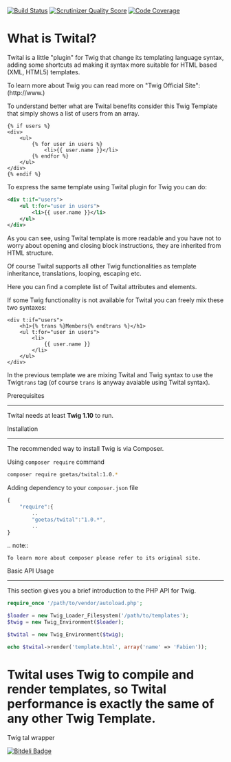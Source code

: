 
[![Build Status](https://travis-ci.org/goetas/twital.png?branch=dev)](https://travis-ci.org/goetas/twital)
[![Scrutinizer Quality Score](https://scrutinizer-ci.com/g/goetas/twital/badges/quality-score.png?s=617ac058fc3c486427752fd3fb1f3931bca971ed)](https://scrutinizer-ci.com/g/goetas/twital/)
[![Code Coverage](https://scrutinizer-ci.com/g/goetas/twital/badges/coverage.png?s=de8d714be4a97b4b11bb44a2ff6601dbda86696c)](https://scrutinizer-ci.com/g/goetas/twital/)


What is Twital?
==============

Twital is a little "plugin" for Twig that change its templating language syntax, adding some shortcuts ad making it syntax more suitable for HTML based (XML, HTML5) templates.

To learn more about Twig you can read more on "Twig Official Site":(http://www.)

To understand better what are Twital benefits consider this Twig Template that simply shows a list of users from an array.


```jinja
{% if users %}
<div>
    <ul>
        {% for user in users %}
            <li>{{ user.name }}</li>
        {% endfor %}
    </ul>
</div>
{% endif %}
```

To express the same template using Twital plugin for Twig you can do:

```xml
<div t:if="users">
    <ul t:for="user in users">
        <li>{{ user.name }}</li>
    </ul>
</div>
```

As you can see, using Twital template is more readable and you have not to worry about opening and closing block instructions, they are inherited from HTML structure.

Of course Twital supports all other Twig functionalities as template inheritance, translations, looping, escaping etc.

Here you can find a complete list of Twital attributes and elements.

If some Twig functionality is not available for Twital you can freely mix these two syntaxes:

```jinja
<div t:if="users">
    <h1>{% trans %}Members{% endtrans %}</h1>
    <ul t:for="user in users">
        <li>
            {{ user.name }}
        </li>
    </ul>
</div>
```

In the previous template we are mixing Twital and Twig syntax to use the Twig``trans`` tag (of course ``trans`` is anyway avaiable using Twital syntax).

Prerequisites
*************

Twital needs at least **Twig 1.10** to run.

Installation
************

The recommended way to install Twig is via Composer.

Using  ``composer require`` command

```bash
composer require goetas/twital:1.0.*
```
Adding dependency to your ``composer.json`` file

```js
{
    "require":{
        ..
        "goetas/twital":"1.0.*",
        ..
}
```
.. note::

    To learn more about composer please refer to its original site.

Basic API Usage
***************

This section gives you a brief introduction to the PHP API for Twig.

```php
require_once '/path/to/vendor/autoload.php';

$loader = new Twig_Loader_Filesystem('/path/to/templates');
$twig = new Twig_Environment($loader);

$twital = new Twig_Environment($twig);

echo $twital->render('template.html', array('name' => 'Fabien'));
```
Twital uses Twig to compile and render templates, so Twital performance is exactly the same of any other Twig Template.
=======
Twig tal wrapper


[![Bitdeli Badge](https://d2weczhvl823v0.cloudfront.net/goetas/twital/trend.png)](https://bitdeli.com/free "Bitdeli Badge")
